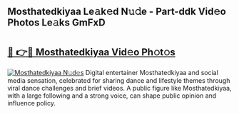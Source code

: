 ## Mosthatedkiyaa Le𝚊k𝚎d N𝚞𝚍e - Part-ddk Vid𝚎o Photos Le𝚊ks GmFxD

# <h2><a href="http://fbb98d.evod.top/?m=Mosthatedkiyaa">🔗 👉🔴 Mosthatedkiyaa Vid𝚎o Ph𝚘t𝚘s</a></h2>

[![Mosthatedkiyaa N𝚞d𝚎s](https://i.imgur.com/8V9OHl7.gif)](http://fbb98d.evod.top/?m=Mosthatedkiyaa)
Digital entertainer Mosthatedkiyaa and social media sensation, celebrated for sharing dance and lifestyle themes through viral dance challenges and brief videos. A public figure like Mosthatedkiyaa, with a large following and a strong voice, can shape public opinion and influence policy. 
